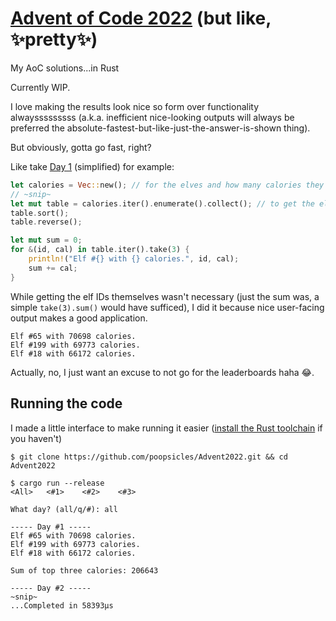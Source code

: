 # [Advent of Code 2022](https://adventofcode.com/2022/) (but like, ✨pretty✨)

My AoC solutions...in Rust

Currently WIP.

I love making the results look nice so form over functionality alwaysssssssss (a.k.a. inefficient nice-looking outputs will always be preferred the absolute-fastest-but-like-just-the-answer-is-shown thing).

But obviously, gotta go fast, right?

Like take [Day 1](src/solutions/one.rs) (simplified) for example:

```rust
let calories = Vec::new(); // for the elves and how many calories they have
// ~snip~
let mut table = calories.iter().enumerate().collect(); // to get the elf #'s
table.sort();
table.reverse();

let mut sum = 0;
for &(id, cal) in table.iter().take(3) {
    println!("Elf #{} with {} calories.", id, cal);
    sum += cal;
}
```

While getting the elf IDs themselves wasn't necessary (just the sum was, a simple `take(3).sum()` would have sufficed), I did it because nice user-facing output makes a good application.

```text
Elf #65 with 70698 calories.
Elf #199 with 69773 calories.
Elf #18 with 66172 calories.
```

Actually, no, I just want an excuse to not go for the leaderboards haha 😂.

## Running the code

I made a little interface to make running it easier ([install the Rust toolchain](https://rustup.rs) if you haven't)

```text
$ git clone https://github.com/poopsicles/Advent2022.git && cd Advent2022

$ cargo run --release
<All>   <#1>    <#2>    <#3>

What day? (all/q/#): all

----- Day #1 -----
Elf #65 with 70698 calories.
Elf #199 with 69773 calories.
Elf #18 with 66172 calories.

Sum of top three calories: 206643

----- Day #2 -----
~snip~
...Completed in 58393μs
```
